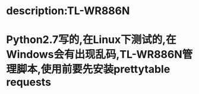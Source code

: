 
# description:TL-WR886N 
# Python2.7写的,在Linux下测试的,在Windows会有出现乱码,TL-WR886N管理脚本,使用前要先安装prettytable requests
